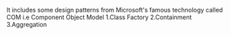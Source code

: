 It includes some design patterns from Microsoft's famous technology called COM i.e Component Object Model
1.Class Factory
2.Containment
3.Aggregation
